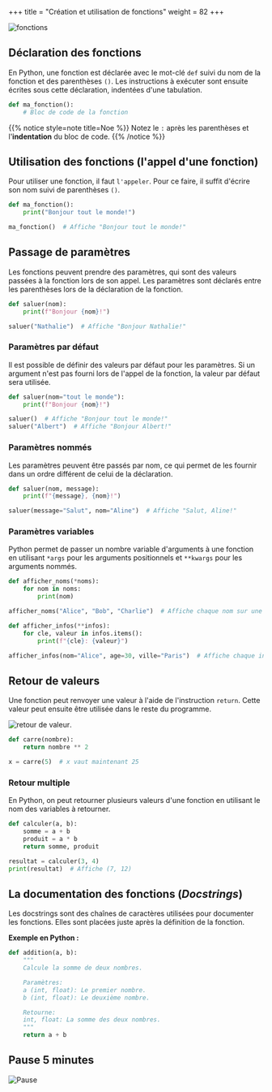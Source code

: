+++
title = "Création et utilisation de fonctions"
weight = 82
+++

![fonctions](../fonction.jpeg?width=25vw)

## Déclaration des fonctions

En Python, une fonction est déclarée avec le mot-clé `def` suivi du nom de la fonction et des parenthèses `()`. Les instructions à exécuter sont ensuite écrites sous cette déclaration, indentées d'une tabulation.

```python
def ma_fonction():
    # Bloc de code de la fonction
```

{{% notice style=note title=Noe %}}
Notez le `:` après les parenthèses et l'**indentation** du bloc de code.
{{% /notice %}}

## Utilisation des fonctions (l'appel d'une fonction)

Pour utiliser une fonction, il faut `l'appeler`. Pour ce faire, il suffit d'écrire son nom suivi de parenthèses `()`.

```python
def ma_fonction():
    print("Bonjour tout le monde!")

ma_fonction()  # Affiche "Bonjour tout le monde!"
```

## Passage de paramètres

Les fonctions peuvent prendre des paramètres, qui sont des valeurs passées à la fonction lors de son appel. Les paramètres sont déclarés entre les parenthèses lors de la déclaration de la fonction.

```python
def saluer(nom):
    print(f"Bonjour {nom}!")

saluer("Nathalie")  # Affiche "Bonjour Nathalie!"
```

### Paramètres par défaut

Il est possible de définir des valeurs par défaut pour les paramètres. Si un argument n'est pas fourni lors de l'appel de la fonction, la valeur par défaut sera utilisée.

```python
def saluer(nom="tout le monde"):
    print(f"Bonjour {nom}!")

saluer()  # Affiche "Bonjour tout le monde!"
saluer("Albert")  # Affiche "Bonjour Albert!"
```

### Paramètres nommés

Les paramètres peuvent être passés par nom, ce qui permet de les fournir dans un ordre différent de celui de la déclaration.

```python
def saluer(nom, message):
    print(f"{message}, {nom}!")

saluer(message="Salut", nom="Aline")  # Affiche "Salut, Aline!"
```

### Paramètres variables

Python permet de passer un nombre variable d'arguments à une fonction en utilisant `*args` pour les arguments positionnels et `**kwargs` pour les arguments nommés.

```python
def afficher_noms(*noms):
    for nom in noms:
        print(nom)

afficher_noms("Alice", "Bob", "Charlie")  # Affiche chaque nom sur une nouvelle ligne

def afficher_infos(**infos):
    for cle, valeur in infos.items():
        print(f"{cle}: {valeur}")

afficher_infos(nom="Alice", age=30, ville="Paris")  # Affiche chaque information sur une nouvelle ligne
```

## Retour de valeurs

Une fonction peut renvoyer une valeur à l'aide de l'instruction `return`. Cette valeur peut ensuite être utilisée dans le reste du programme.

![retour de valeur](../fonctions.jpg?width=25vw).

```python
def carre(nombre):
    return nombre ** 2

x = carre(5)  # x vaut maintenant 25
```

### Retour multiple

En Python, on peut retourner plusieurs valeurs d'une fonction en utilisant le nom des variables à retourner. 

```python
def calculer(a, b):
    somme = a + b
    produit = a * b
    return somme, produit

resultat = calculer(3, 4)
print(resultat)  # Affiche (7, 12)
```

## La documentation des fonctions (_Docstrings_)

Les docstrings sont des chaînes de caractères utilisées pour documenter les fonctions. Elles sont placées juste après la définition de la fonction.

**Exemple en Python :**

```python
def addition(a, b):
    """
    Calcule la somme de deux nombres.

    Paramètres:
    a (int, float): Le premier nombre.
    b (int, float): Le deuxième nombre.

    Retourne:
    int, float: La somme des deux nombres.
    """
    return a + b
```

## Pause 5 minutes

![Pause](../pause.jpg?width=25vw)